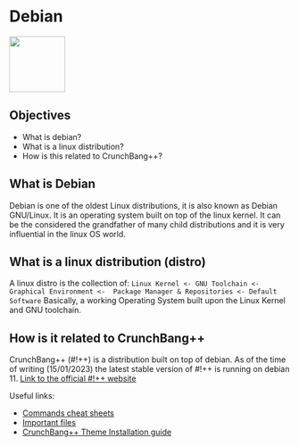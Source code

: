 # Debian  

<img src="https://cdn.freebiesupply.com/logos/large/2x/debian-2-logo-png-transparent.png" height=100, width="auto">

## Objectives 
- What is debian?
- What is a linux distribution?
- How is this related to CrunchBang++?

## What is Debian
Debian is one of the oldest Linux distributions, it is also known as Debian GNU/Linux. It is an operating system built on top of the linux kernel. It can be the considered the grandfather of many child distributions and it is very influential in the linux OS world. 

## What is a linux distribution (distro)
A linux distro is the collection of:
	`Linux Kernel <- GNU Toolchain <- Graphical Environment <-  Package Manager & Repositories <- Default Software`
Basically, a working Operating System built upon the Linux Kernel and GNU toolchain. 

## How is it related to CrunchBang++ 
CrunchBang++ (#!++) is a distribution built on top of debian. As of the time of writing (15/01/2023) the latest stable version of #!++ is running on debian 11. [Link to the official #!++ website](https://crunchbangplusplus.org/)

Useful links:
- [Commands cheat sheets](terminal-commands.md)
- [Important files](cheat-sheet/debian/files)
- [CrunchBang++ Theme Installation guide](guides/crunchbang++/theme-installation)
